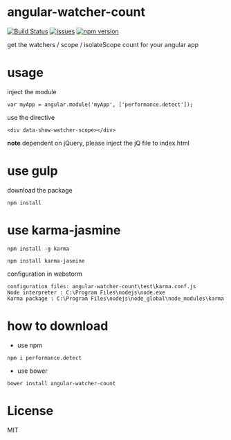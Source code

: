 # angular-watcher-count

[![Build Status](https://travis-ci.org/Jackey-Sparrow/angular-watcher-count.svg)](https://travis-ci.org/Jackey-Sparrow/angular-watcher-count)
[![issues](https://img.shields.io/github/issues/Jackey-Sparrow/angular-watcher-count.svg)](https://github.com/Jackey-Sparrow/angular-watcher-count/issues)
[![npm version](https://badge.fury.io/js/performance.detect.svg)](http://badge.fury.io/js/performance.detect)

get the watchers / scope / isolateScope count for your angular app

# usage

inject the module

```
var myApp = angular.module('myApp', ['performance.detect']);

```

use the directive

```
<div data-show-watcher-scope></div>

```

**note** dependent on jQuery, please inject the jQ file to index.html

# use gulp

download the package

```
npm install

```

# use karma-jasmine

```
npm install -g karma
```


```
npm install karma-jasmine

```

configuration in webstorm

```
configuration files: angular-watcher-count\test\karma.conf.js
Node interpreter : C:\Program Files\nodejs\node.exe
Karma package : C:\Program Files\nodejs\node_global\node_modules\karma
```

# how to download

- use npm

```
npm i performance.detect

```

- use bower


```
bower install angular-watcher-count
```


# License
MIT

